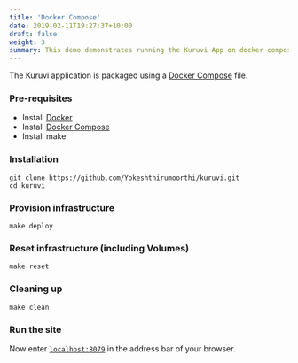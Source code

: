 ```yaml
---
title: 'Docker Compose'
date: 2019-02-11T19:27:37+10:00
draft: false
weight: 3
summary: This demo demonstrates running the Kuruvi App on docker compose.
---
```



<!-- ## Kuruvi via Docker Compose -->

The Kuruvi application is packaged using a [Docker Compose](https://docs.docker.com/compose/) file.

<!-- ### Networking

In this version we create a Docker network and DNS is achieved by using the internal Docker DNS, which reads network alias entries provided by docker-compose. -->

### Pre-requisites

- Install [Docker](https://www.docker.com/products/overview)
- Install [Docker Compose](https://docs.docker.com/compose/install/)
- Install make

### Installation

```
git clone https://github.com/Yokeshthirumoorthi/kuruvi.git
cd kuruvi
```

### Provision infrastructure

```
make deploy
```

### Reset infrastructure (including Volumes)

```
make reset
```

### Cleaning up

```
make clean
```

### Run the site

Now enter [`localhost:8079`](http://localhost:8079) in the address bar of your browser.
